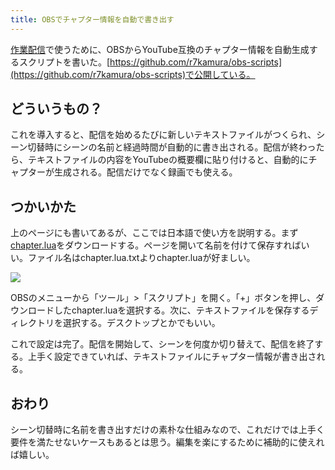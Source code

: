 ```yaml
---
title: OBSでチャプター情報を自動で書き出す
---
```

[作業配信](https://www.youtube.com/channel/UC5s-KpSDGzxWPWNv94PnJHw)で使うために、OBSからYouTube互換のチャプター情報を自動生成するスクリプトを書いた。[https://github.com/r7kamura/obs-scripts](https://github.com/r7kamura/obs-scripts)で公開している。

どういうもの？
-------

これを導入すると、配信を始めるたびに新しいテキストファイルがつくられ、シーン切替時にシーンの名前と経過時間が自動的に書き出される。配信が終わったら、テキストファイルの内容をYouTubeの概要欄に貼り付けると、自動的にチャプターが生成される。配信だけでなく録画でも使える。

つかいかた
-----

上のページにも書いてあるが、ここでは日本語で使い方を説明する。まず[chapter.lua](https://raw.githubusercontent.com/r7kamura/obs-scripts/main/chapter.lua)をダウンロードする。ページを開いて名前を付けて保存すればいい。ファイル名はchapter.lua.txtよりchapter.luaが好ましい。

![](https://lh3.googleusercontent.com/docs/ADP-6oG9cwqaWDUV8VWRVwnZyH0yHNCmICrZGyi3JNxmuH_imqIYoUkWfsKHaRsGeD0cWlGbtgyRPZuFv06btF7ZvFofG-9Ea5YIygi5tZQbirHig44jTtHGwxjt50LauWgFzIIHyuKK_Nh__kZXAgeBdXsYmsIpC-x5nRjLIOgNapCjZaeekvWfXlOhYuT__Q27GneH6AHdXG5HWhEOmp3ThPh26g42xTi9F-Z9hhhvfyiLYHGyfMiyREYODQWdy98Bg-wDXybhZ5E7qycBjtratUcIc0M16q6eo6d7Kqi4MkpYN-Dc350ZVt74UoIncice8A_pHuEfErJlq9IifzHCfDougjGuGPBN93gBCrbsEBjgnT3nu2BqZLqpUT2NXxkLicHxuZ74whNQi26n1SdXQ16Q9IibB4Flsb3KyHIWYCHF3PJmAN6AJOEherzucBRN1yvS3CuVuKh8LwdcdbMzEvJHteL57YJKcIiN70pj8EBrus4pwtgUvHbiFwTWpYLftvRXQ52_oFQsuADW8mYHdRk5VUZW1Ujy8x8h_1oUDVjzmKfFzopp9EFESZImXJ8aRYX1M6owEQ2f6WEIa-7vE6xigd73NBWb_gpgRbaJdw44Q8etKxgZrnJrPEoRfOHANH3pURi0w5Au3HRpc6g325S9cOXtT8cxUPMWh0hjLUmDbHUvD4tXcGEARV9BcbypeupKb2yMXg5zV2rlP9YGWJyAKcsZ_KsnMuLRFaB3xvWd0zdDw-O4RNUB1jykAPbiJei8e0dYFLb_An_-fOymJsX1DHSykfGBj36yUaFluu3JIYv1Qlxkh8-tEqJenh5l4FmzUv40iQDaE3nWwYDmZfIL1XSath9K8w5w26n-Z-FpM_k56scfTvy1VKAl8DBAxZkKi5-HU3ikCXhLMXON-KcVdQ_7r_Ny3Te3_miOuTN3Z49ZifDtF83dOhO3cTBErrc5cih7qFIbS2hu-q7imdZFqBFMC99FiQpaIwKXTZTEzI7a8gEaf8bsZpocupZE7bcmIbr7cXNcjez6iJPYR6BBxOQXFv4ed9dJlAd1sp3GfKtFh6ESvEfhDtIVhlLmo_wRNQtjfJTnRD_v9AiH-Q4Jd99CVkbWXnCldD4xKOKAYczZrRJQQ1xN27aveGRCznXKq-0fJN4Zu2Fvy160soaPbB-b7qdlxFy99hMKLXZ53n5RygxDocQT-NXpnyyEcx1ygDY7QAGEUB10TEHEpYRsrxKiaOc6KJtw0A756x_ACTDe)

OBSのメニューから「ツール」>「スクリプト」を開く。「+」ボタンを押し、ダウンロードしたchapter.luaを選択する。次に、テキストファイルを保存するディレクトリを選択する。デスクトップとかでもいい。

これで設定は完了。配信を開始して、シーンを何度か切り替えて、配信を終了する。上手く設定できていれば、テキストファイルにチャプター情報が書き出される。

おわり
---

シーン切替時に名前を書き出すだけの素朴な仕組みなので、これだけでは上手く要件を満たせないケースもあるとは思う。編集を楽にするために補助的に使えれば嬉しい。
